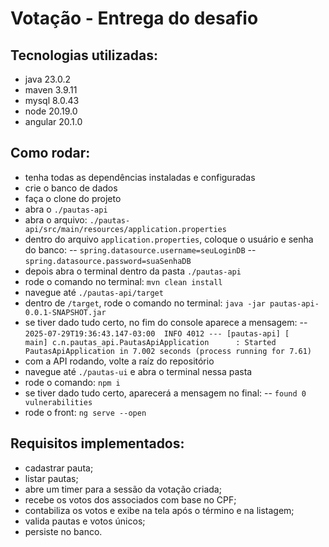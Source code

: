 # Votação - Entrega do desafio

## Tecnologias utilizadas:
- java 23.0.2
- maven 3.9.11
- mysql 8.0.43
- node 20.19.0
- angular 20.1.0

## Como rodar:
- tenha todas as dependências instaladas e configuradas
- crie o banco de dados 
- faça o clone do projeto
- abra o `./pautas-api`
- abra o arquivo: `./pautas-api/src/main/resources/application.properties`
- dentro do arquivo `application.properties`, coloque o usuário e senha do banco:
-- `spring.datasource.username=seuLoginDB`
-- `spring.datasource.password=suaSenhaDB`
- depois abra o terminal dentro da pasta `./pautas-api` 
- rode o comando no terminal: `mvn clean install`
- navegue até `./pautas-api/target`
- dentro de `/target`, rode o comando no terminal: `java -jar pautas-api-0.0.1-SNAPSHOT.jar`
- se tiver dado tudo certo, no fim do console aparece a mensagem:
-- `2025-07-29T19:36:43.147-03:00  INFO 4012 --- [pautas-api] [           main] c.n.pautas_api.PautasApiApplication      : Started PautasApiApplication in 7.002 seconds (process running for 7.61)`
- com a API rodando, volte a raíz do repositório
- navegue até `./pautas-ui` e abra o terminal nessa pasta
- rode o comando: `npm i`
- se tiver dado tudo certo, aparecerá a mensagem no final: 
-- `found 0 vulnerabilities`
- rode o front: `ng serve --open`

## Requisitos implementados:
- cadastrar pauta;
- listar pautas;
- abre um timer para a sessão da votação criada;
- recebe os votos dos associados com base no CPF;
- contabiliza os votos e exibe na tela após o término e na listagem;
- valida pautas e votos únicos;
- persiste no banco.
